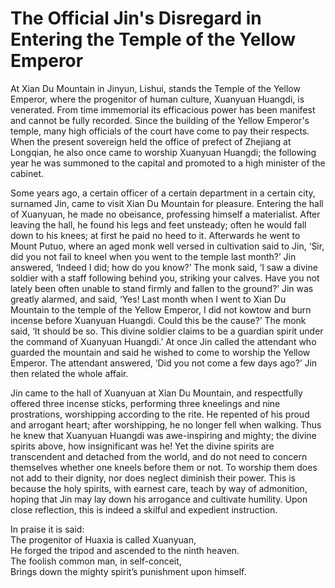 # The Official Jin's Disregard in Entering the Temple of the Yellow Emperor

At Xian Du Mountain in Jinyun, Lishui, stands the Temple of the Yellow Emperor, where the progenitor of human culture, Xuanyuan Huangdi, is venerated. From time immemorial its efficacious power has been manifest and cannot be fully recorded. Since the building of the Yellow Emperor's temple, many high officials of the court have come to pay their respects. When the present sovereign held the office of prefect of Zhejiang at Longqian, he also once came to worship Xuanyuan Huangdi; the following year he was summoned to the capital and promoted to a high minister of the cabinet.

Some years ago, a certain officer of a certain department in a certain city, surnamed Jin, came to visit Xian Du Mountain for pleasure. Entering the hall of Xuanyuan, he made no obeisance, professing himself a materialist. After leaving the hall, he found his legs and feet unsteady; often he would fall down to his knees; at first he paid no heed to it. Afterwards he went to Mount Putuo, where an aged monk well versed in cultivation said to Jin, ‘Sir, did you not fail to kneel when you went to the temple last month?’ Jin answered, ‘Indeed I did; how do you know?’ The monk said, ‘I saw a divine soldier with a staff following behind you, striking your calves. Have you not lately been often unable to stand firmly and fallen to the ground?’ Jin was greatly alarmed, and said, ‘Yes! Last month when I went to Xian Du Mountain to the temple of the Yellow Emperor, I did not kowtow and burn incense before Xuanyuan Huangdi. Could this be the cause?’ The monk said, ‘It should be so. This divine soldier claims to be a guardian spirit under the command of Xuanyuan Huangdi.’ At once Jin called the attendant who guarded the mountain and said he wished to come to worship the Yellow Emperor. The attendant answered, ‘Did you not come a few days ago?’ Jin then related the whole affair.

Jin came to the hall of Xuanyuan at Xian Du Mountain, and respectfully offered three incense sticks, performing three kneelings and nine prostrations, worshipping according to the rite. He repented of his proud and arrogant heart; after worshipping, he no longer fell when walking. Thus he knew that Xuanyuan Huangdi was awe-inspiring and mighty; the divine spirits above, how insignificant was he! Yet the divine spirits are transcendent and detached from the world, and do not need to concern themselves whether one kneels before them or not. To worship them does not add to their dignity, nor does neglect diminish their power. This is because the holy spirits, with earnest care, teach by way of admonition, hoping that Jin may lay down his arrogance and cultivate humility. Upon close reflection, this is indeed a skilful and expedient instruction.

In praise it is said:  
The progenitor of Huaxia is called Xuanyuan,  
He forged the tripod and ascended to the ninth heaven.  
The foolish common man, in self-conceit,  
Brings down the mighty spirit’s punishment upon himself.  
